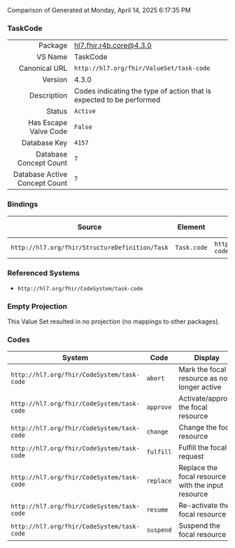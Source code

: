 Comparison of 
Generated at Monday, April 14, 2025 6:17:35 PM

### TaskCode

|      |     |
| ---: | --- |
| Package | hl7.fhir.r4b.core@4.3.0 |
| VS Name | TaskCode |
| Canonical URL | `http://hl7.org/fhir/ValueSet/task-code` |
| Version | 4.3.0 |
| Description | Codes indicating the type of action that is expected to be performed |
| Status | `Active` |
| Has Escape Valve Code | `False` |
| Database Key | `4157` |
| Database Concept Count | `7` |
| Database Active Concept Count | `7` |
### Bindings

| Source | Element | Binding | Strength | Element Short |
| ------ | ------- | ------- | -------- | ------------- |
| `http://hl7.org/fhir/StructureDefinition/Task` | `Task.code` | `http://hl7.org/fhir/ValueSet/task-code` | `Example` | Task Type |

### Referenced Systems

* `http://hl7.org/fhir/CodeSystem/task-code`
### Empty Projection

This Value Set resulted in no projection (no mappings to other packages).

### Codes

| System | Code | Display |
| ------ | ---- | ------- |
| `http://hl7.org/fhir/CodeSystem/task-code` | `abort` | Mark the focal resource as no longer active |
| `http://hl7.org/fhir/CodeSystem/task-code` | `approve` | Activate/approve the focal resource |
| `http://hl7.org/fhir/CodeSystem/task-code` | `change` | Change the focal resource |
| `http://hl7.org/fhir/CodeSystem/task-code` | `fulfill` | Fulfill the focal request |
| `http://hl7.org/fhir/CodeSystem/task-code` | `replace` | Replace the focal resource with the input resource |
| `http://hl7.org/fhir/CodeSystem/task-code` | `resume` | Re-activate the focal resource |
| `http://hl7.org/fhir/CodeSystem/task-code` | `suspend` | Suspend the focal resource |
